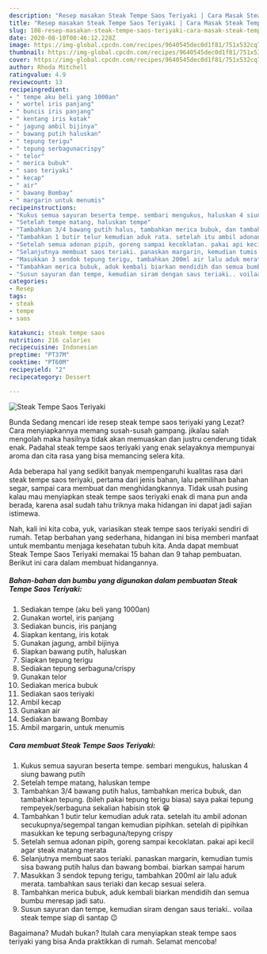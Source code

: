 ```yaml
---
description: "Resep masakan Steak Tempe Saos Teriyaki | Cara Masak Steak Tempe Saos Teriyaki Yang Paling Enak"
title: "Resep masakan Steak Tempe Saos Teriyaki | Cara Masak Steak Tempe Saos Teriyaki Yang Paling Enak"
slug: 108-resep-masakan-steak-tempe-saos-teriyaki-cara-masak-steak-tempe-saos-teriyaki-yang-paling-enak
date: 2020-08-10T00:46:12.228Z
image: https://img-global.cpcdn.com/recipes/9640545dec0d1f81/751x532cq70/steak-tempe-saos-teriyaki-foto-resep-utama.jpg
thumbnail: https://img-global.cpcdn.com/recipes/9640545dec0d1f81/751x532cq70/steak-tempe-saos-teriyaki-foto-resep-utama.jpg
cover: https://img-global.cpcdn.com/recipes/9640545dec0d1f81/751x532cq70/steak-tempe-saos-teriyaki-foto-resep-utama.jpg
author: Rhoda Mitchell
ratingvalue: 4.9
reviewcount: 13
recipeingredient:
- " tempe aku beli yang 1000an"
- " wortel iris panjang"
- " buncis iris panjang"
- " kentang iris kotak"
- " jagung ambil bijinya"
- " bawang putih haluskan"
- " tepung terigu"
- " tepung serbagunacrispy"
- " telor"
- " merica bubuk"
- " saos teriyaki"
- " kecap"
- " air"
- " bawang Bombay"
- " margarin untuk menumis"
recipeinstructions:
- "Kukus semua sayuran beserta tempe. sembari mengukus, haluskan 4 siung bawang putih"
- "Setelah tempe matang, haluskan tempe"
- "Tambahkan 3/4 bawang putih halus, tambahkan merica bubuk, dan tambahkan tepung. (bileh pakai tepung terigu biasa) saya pakai tepung rempeyek/serbaguna sekalian habisin stok 😁"
- "Tambahkan 1 butir telur kemudian aduk rata. setelah itu ambil adonan secukupnya/segempal tangan kemudian pipihkan. setelah di pipihkan masukkan ke tepung serbaguna/tepyng crispy"
- "Setelah semua adonan pipih, goreng sampai kecoklatan. pakai api kecil agar steak matang merata"
- "Selanjutnya membuat saos teriaki. panaskan margarin, kemudian tumis sisa bawang putih halus dan bawang bombai. biarkan sampai harum"
- "Masukkan 3 sendok tepung terigu, tambahkan 200ml air lalu aduk merata. tambahkan saus teriaki dan kecap sesuai selera."
- "Tambahkan merica bubuk, aduk kembali biarkan mendidih dan semua bumbu meresap jadi satu."
- "Susun sayuran dan tempe, kemudian siram dengan saus teriaki.. voilaa steak tempe siap di santap 😉"
categories:
- Resep
tags:
- steak
- tempe
- saos

katakunci: steak tempe saos 
nutrition: 216 calories
recipecuisine: Indonesian
preptime: "PT37M"
cooktime: "PT60M"
recipeyield: "2"
recipecategory: Dessert

---
```



![Steak Tempe Saos Teriyaki](https://img-global.cpcdn.com/recipes/9640545dec0d1f81/751x532cq70/steak-tempe-saos-teriyaki-foto-resep-utama.jpg)

Bunda Sedang mencari ide resep steak tempe saos teriyaki yang Lezat? Cara menyiapkannya memang susah-susah gampang. jikalau salah mengolah maka hasilnya tidak akan memuaskan dan justru cenderung tidak enak. Padahal steak tempe saos teriyaki yang enak selayaknya mempunyai aroma dan cita rasa yang bisa memancing selera kita.

Ada beberapa hal yang sedikit banyak mempengaruhi kualitas rasa dari steak tempe saos teriyaki, pertama dari jenis bahan, lalu pemilihan bahan segar, sampai cara membuat dan menghidangkannya. Tidak usah pusing kalau mau menyiapkan steak tempe saos teriyaki enak di mana pun anda berada, karena asal sudah tahu triknya maka hidangan ini dapat jadi sajian istimewa.




Nah, kali ini kita coba, yuk, variasikan steak tempe saos teriyaki sendiri di rumah. Tetap berbahan yang sederhana, hidangan ini bisa memberi manfaat untuk membantu menjaga kesehatan tubuh kita. Anda dapat membuat Steak Tempe Saos Teriyaki memakai 15 bahan dan 9 tahap pembuatan. Berikut ini cara dalam membuat hidangannya.

<!--inarticleads1-->

##### Bahan-bahan dan bumbu yang digunakan dalam pembuatan Steak Tempe Saos Teriyaki:

1. Sediakan  tempe (aku beli yang 1000an)
1. Gunakan  wortel, iris panjang
1. Sediakan  buncis, iris panjang
1. Siapkan  kentang, iris kotak
1. Gunakan  jagung, ambil bijinya
1. Siapkan  bawang putih, haluskan
1. Siapkan  tepung terigu
1. Sediakan  tepung serbaguna/crispy
1. Gunakan  telor
1. Sediakan  merica bubuk
1. Sediakan  saos teriyaki
1. Ambil  kecap
1. Gunakan  air
1. Sediakan  bawang Bombay
1. Ambil  margarin, untuk menumis




<!--inarticleads2-->

##### Cara membuat Steak Tempe Saos Teriyaki:

1. Kukus semua sayuran beserta tempe. sembari mengukus, haluskan 4 siung bawang putih
1. Setelah tempe matang, haluskan tempe
1. Tambahkan 3/4 bawang putih halus, tambahkan merica bubuk, dan tambahkan tepung. (bileh pakai tepung terigu biasa) saya pakai tepung rempeyek/serbaguna sekalian habisin stok 😁
1. Tambahkan 1 butir telur kemudian aduk rata. setelah itu ambil adonan secukupnya/segempal tangan kemudian pipihkan. setelah di pipihkan masukkan ke tepung serbaguna/tepyng crispy
1. Setelah semua adonan pipih, goreng sampai kecoklatan. pakai api kecil agar steak matang merata
1. Selanjutnya membuat saos teriaki. panaskan margarin, kemudian tumis sisa bawang putih halus dan bawang bombai. biarkan sampai harum
1. Masukkan 3 sendok tepung terigu, tambahkan 200ml air lalu aduk merata. tambahkan saus teriaki dan kecap sesuai selera.
1. Tambahkan merica bubuk, aduk kembali biarkan mendidih dan semua bumbu meresap jadi satu.
1. Susun sayuran dan tempe, kemudian siram dengan saus teriaki.. voilaa steak tempe siap di santap 😉




Bagaimana? Mudah bukan? Itulah cara menyiapkan steak tempe saos teriyaki yang bisa Anda praktikkan di rumah. Selamat mencoba!
